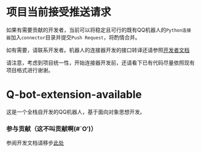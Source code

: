 # 项目当前接受推送请求
如果有需要贡献的开发者，当前可以将稳定且可行的既有QQ机器人的`Python连接器`加入`connector`目录并提交`Push Request`，将酌情合并。

如有需要，请联系开发者。机器人的连接器开发的接口转译还请参照[开发者文档](ScriptDevelopmentDocumention.md)

请注意，考虑到项目统一性，开始连接器开发前，还请看下已有代码尽量依照现有项目格式进行谢谢。

# Q-bot-extension-available
这是一个全栈自开发的QQ机器人，基于面向对象思想开发。

### 参与贡献（这不叫贡献啊(#`O′)）
参阅开发文档请移步[此处](ScriptDevelopmentDocumention.md)
<!--
### 鸣谢
在此由衷的感谢...

### Star历史
...